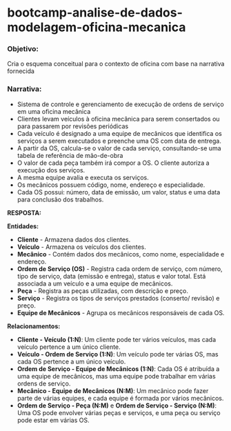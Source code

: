 # bootcamp-analise-de-dados-modelagem-oficina-mecanica

### **Objetivo:**

Cria o esquema conceitual para o contexto de oficina com base na narrativa fornecida

### **Narrativa:**

- Sistema de controle e gerenciamento de execução de ordens de serviço em uma oficina mecânica
- Clientes levam veículos à oficina mecânica para serem consertados ou para passarem por revisões periódicas
- Cada veículo é designado a uma equipe de mecânicos que identifica os serviços a serem executados e preenche uma OS com data de entrega.
- A partir da OS, calcula-se o valor de cada serviço, consultando-se uma tabela de referência de mão-de-obra
- O valor de cada peça também irá compor a OS. O cliente autoriza a execução dos serviços.
- A mesma equipe avalia e executa os serviços.
- Os mecânicos possuem código, nome, endereço e especialidade.
- Cada OS possui: número, data de emissão, um valor, status e uma data para conclusão dos trabalhos.

**RESPOSTA:**

**Entidades:**

- **Cliente** - Armazena dados dos clientes.
- **Veículo** - Armazena os veículos dos clientes.
- **Mecânico** - Contém dados dos mecânicos, como nome, especialidade e endereço.
- **Ordem de Serviço (OS)** - Registra cada ordem de serviço, com número, tipo de serviço, data (emissão e entrega), status e valor total. Está associada a um veículo e a uma equipe de mecânicos.
- **Peça** - Registra as peças utilizadas, com descrição e preço.
- **Serviço** - Registra os tipos de serviços prestados (conserto/ revisão) e preço.
- **Equipe de Mecânicos** - Agrupa os mecânicos responsáveis de cada OS.

**Relacionamentos:**

- **Cliente - Veículo (1:N)**: Um cliente pode ter vários veículos, mas cada veículo pertence a um único cliente.
- **Veículo - Ordem de Serviço (1:N)**: Um veículo pode ter várias OS, mas cada OS pertence a um único veículo.
- **Ordem de Serviço - Equipe de Mecânicos (1:N)**: Cada OS é atribuída a uma equipe de mecânicos, mas uma equipe pode trabalhar em várias ordens de serviço.
- **Mecânico - Equipe de Mecânicos (N:M)**: Um mecânico pode fazer parte de várias equipes, e cada equipe é formada por vários mecânicos.
- **Ordem de Serviço - Peça (N:M)** e **Ordem de Serviço - Serviço (N:M)**: Uma OS pode envolver várias peças e serviços, e uma peça ou serviço pode estar em várias OS.
